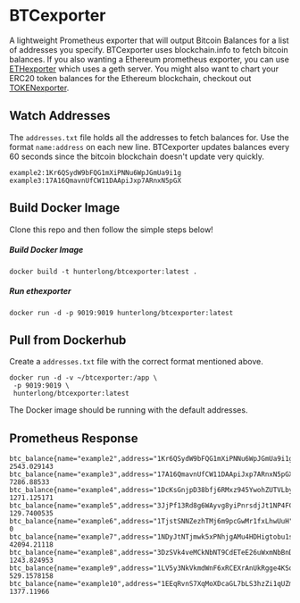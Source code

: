 # BTCexporter
A lightweight Prometheus exporter that will output Bitcoin Balances for a list of addresses you specify. BTCexporter uses blockchain.info to fetch bitcoin balances. If you also wanting a Ethereum prometheus exporter, you can use [ETHexporter](https://github.com/hunterlong/btcexporter) which uses a geth server. You might also want to chart your ERC20 token balances for the Ethereum blockchain, checkout out [TOKENexporter](https://github.com/hunterlong/tokenexporter).

## Watch Addresses
The `addresses.txt` file holds all the addresses to fetch balances for. Use the format `name:address` on each new line. BTCexporter updates balances every 60 seconds since the bitcoin blockchain doesn't update very quickly.
```
example2:1Kr6QSydW9bFQG1mXiPNNu6WpJGmUa9i1g
example3:17A16QmavnUfCW11DAApiJxp7ARnxN5pGX
```

## Build Docker Image
Clone this repo and then follow the simple steps below!

##### Build Docker Image
`docker build -t hunterlong/btcexporter:latest .`

##### Run ethexporter
`docker run -d -p 9019:9019 hunterlong/btcexporter:latest`

## Pull from Dockerhub
Create a `addresses.txt` file with the correct format mentioned above.
```
docker run -d -v ~/btcexporter:/app \
 -p 9019:9019 \
 hunterlong/btcexporter:latest
```
The Docker image should be running with the default addresses.

## Prometheus Response
```
btc_balance{name="example2",address="1Kr6QSydW9bFQG1mXiPNNu6WpJGmUa9i1g"} 2543.029143
btc_balance{name="example3",address="17A16QmavnUfCW11DAApiJxp7ARnxN5pGX"} 7286.88533
btc_balance{name="example4",address="1DcKsGnjpD38bfj6RMxz945YwohZUTVLby"} 1271.125171
btc_balance{name="example5",address="3JjPf13Rd8g6WAyvg8yiPnrsdjJt1NP4FC"} 129.7400535
btc_balance{name="example6",address="1TjstSNNZezhTMj6m9pcGwMr1fxLhwUuH"} 0
btc_balance{name="example7",address="1NDyJtNTjmwk5xPNhjgAMu4HDHigtobu1s"} 42094.21118
btc_balance{name="example8",address="3DzSVk4veMCkNbNT9CdETeE26uWxmNbBnD"} 1243.824953
btc_balance{name="example9",address="1LV5y3NkVkmdWnF6xRCEXrAnUkRgge4KSq"} 529.1578158
btc_balance{name="example10",address="1EEqRvnS7XqMoXDcaGL7bLS3hzZi1qUZm1"} 1377.11966
```
